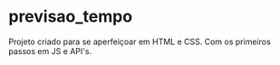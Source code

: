 # previsao_tempo
Projeto criado para se aperfeiçoar em HTML e CSS. Com os primeiros passos em JS e API's.
